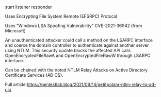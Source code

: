 
start listener responder




Uses Encrypting File System Remote (EFSRPC) Protocol



Uses "Windows LSA Spoofing Vulnerability" CVE-2021-36942 (from Microsoft)

An unauthenticated attacker could call a method on the LSARPC interface and coerce the domain controller to authenticate against another server using NTLM. This security update blocks the affected API calls OpenEncryptedFileRawA and OpenEncryptedFileRawW through LSARPC interface.

Can be chained with the noted NTLM Relay Attacks on Active Directory Certificate Services (AD CS).


Full article https://pentestlab.blog/2021/09/14/petitpotam-ntlm-relay-to-ad-cs/